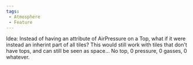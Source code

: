 ```yaml
---
tags:
 - Atmosphere
 - Feature
---
```


Idea:
    Instead of having an attribute of AirPressure on a Top, what if it were instead an inherint part of all tiles?
    This would still work with tiles that don't have tops, and can still be seen as space... No top, 0 pressure, 0 gasses, 0 whatever.